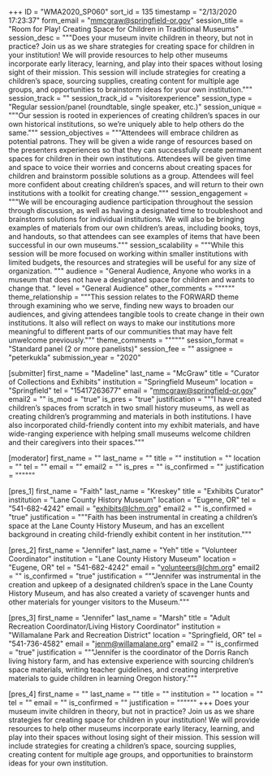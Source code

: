 +++
ID = "WMA2020_SP060"
sort_id = 135
timestamp = "2/13/2020 17:23:37"
form_email = "mmcgraw@springfield-or.gov"
session_title = "Room for Play! Creating Space for Children in Traditional Museums"
session_desc = """Does your museum invite children in theory, but not in practice? Join us as we share strategies for creating space for children in your institution! We will provide resources to help other museums incorporate early literacy, learning, and play into their spaces without losing sight of their mission. This session will include strategies for creating a children’s space, sourcing supplies, creating content for multiple age groups, and opportunities to brainstorm ideas for your own institution."""
session_track = ""
session_track_id = "visitorexperience"
session_type = "Regular session/panel (roundtable, single speaker, etc.)"
session_unique = """Our session is rooted in experiences of creating children’s spaces in our own historical institutions, so we’re uniquely able to help others do the same."""
session_objectives = """Attendees will embrace children as potential patrons. They will be given a wide range of resources based on the presenters experiences so that they can successfully create permanent spaces for children in their own institutions. Attendees will be given time and space to voice their worries and concerns about creating spaces for children and brainstorm possible solutions as a group. Attendees will feel more confident about creating children’s spaces, and will return to their own institutions with a toolkit for creating change."""
session_engagement = """We will be encouraging audience participation throughout the session through discussion, as well as having a designated time to troubleshoot and brainstorm solutions for individual institutions. We will also be bringing examples of materials from our own children’s areas, including books, toys, and handouts, so that attendees can see examples of items that have been successful in our own museums."""
session_scalability = """While this session will be more focused on working within smaller institutions with limited budgets, the resources and strategies will be useful for any size of organization. """
audience = "General Audience, Anyone who works in a museum that does not have a designated space for children and wants to change that. "
level = "General Audience"
other_comments = """"""
theme_relationship = """This session relates to the FORWARD theme through examining who we serve, finding new ways to broaden our audiences, and giving attendees tangible tools to create change in their own institutions. It also will reflect on ways to make our institutions more meaningful to different parts of our communities that may have felt unwelcome previously."""
theme_comments = """"""
session_format = "Standard panel (2 or more panelists)"
session_fee = ""
assignee = "peterkukla"
submission_year = "2020"

[submitter]
first_name = "Madeline"
last_name = "McGraw"
title = "Curator of Collections and Exhibits"
institution = "Springfield Museum"
location = "Springfield"
tel = "15417263677"
email = "mmcgraw@springfield-or.gov"
email2 = ""
is_mod = "true"
is_pres = "true"
justification = """I have created children’s spaces from scratch in two small history museums, as well as creating children’s programming and materials in both institutions. I have also incorporated child-friendly content into my exhibit materials, and have wide-ranging experience with helping small museums welcome children and their caregivers into their spaces."""

[moderator]
first_name = ""
last_name = ""
title = ""
institution = ""
location = ""
tel = ""
email = ""
email2 = ""
is_pres = ""
is_confirmed = ""
justification = """"""

[pres_1]
first_name = "Faith"
last_name = "Kreskey"
title = "Exhibits Curator"
institution = "Lane County History Museum"
location = "Eugene, OR"
tel = "541-682-4242"
email = "exhibits@lchm.org"
email2 = ""
is_confirmed = "true"
justification = """Faith has been instrumental in creating a children’s space at the Lane County History Museum, and has an excellent background in creating child-friendly exhibit content in her institution."""

[pres_2]
first_name = "Jennifer"
last_name = "Yeh"
title = "Volunteer Coordinator"
institution = "Lane County History Museum"
location = "Eugene, OR"
tel = "541-682-4242"
email = "volunteers@lchm.org"
email2 = ""
is_confirmed = "true"
justification = """Jennifer was instrumental in the creation and upkeep of a designated children’s space in the Lane County History Museum, and has also created a variety of scavenger hunts and other materials for younger visitors to the Museum."""

[pres_3]
first_name = "Jennifer"
last_name = "Marsh"
title = "Adult Recreation Coordinator/Living History Coordinator"
institution = "Willamalane Park and Recreation District"
location = "Springfield, OR"
tel = "541-736-4582"
email = "jenm@willamalane.org"
email2 = ""
is_confirmed = "true"
justification = """Jennifer is the coordinator of the Dorris Ranch living history farm, and has extensive experience with sourcing children’s space materials, writing teacher guidelines, and creating interpretive materials to guide children in learning Oregon history."""

[pres_4]
first_name = ""
last_name = ""
title = ""
institution = ""
location = ""
tel = ""
email = ""
is_confirmed = ""
justification = """"""
+++
Does your museum invite children in theory, but not in practice? Join us as we share strategies for creating space for children in your institution! We will provide resources to help other museums incorporate early literacy, learning, and play into their spaces without losing sight of their mission. This session will include strategies for creating a children’s space, sourcing supplies, creating content for multiple age groups, and opportunities to brainstorm ideas for your own institution.